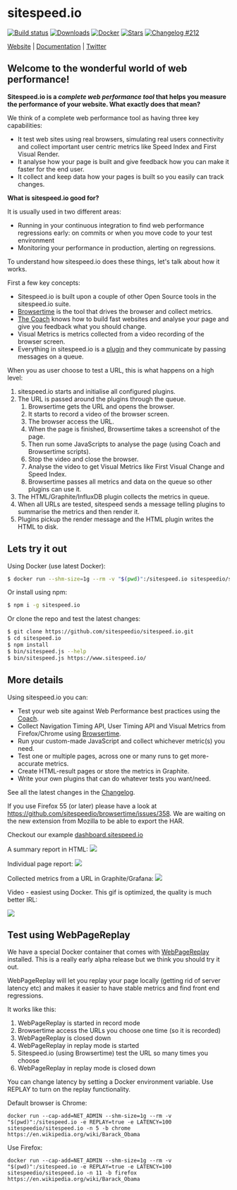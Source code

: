 # sitespeed.io

[![Build status][travis-image]][travis-url]
[![Downloads][downloads-image]][downloads-url]
[![Docker][docker-image]][docker-url]
[![Stars][stars-image]][stars-url]
[![Changelog #212][changelog-image]][changelog-url]


[Website](https://www.sitespeed.io/) | [Documentation](https://www.sitespeed.io/documentation/) | [Twitter](https://twitter.com/SiteSpeedio)

## Welcome to the wonderful world of web performance!

**Sitespeed.io is a *complete web performance tool* that helps you measure the performance of your website. What exactly does that mean?**

We think of a complete web performance tool as having three key capabilities:

 - It test web sites using real browsers, simulating real users connectivity and collect important user centric metrics like Speed Index and First Visual Render.
 - It analyse how your page is built and give feedback how you can make it faster for the end user.
 - It collect and keep data how your pages is built so you easily can track changes.

**What is sitespeed.io good for?**

It is usually used in two different areas:

 - Running in your continuous integration to find web performance regressions early: on commits or when you move code to your test environment
 - Monitoring your performance in production, alerting on regressions.

To understand how sitespeed.io does these things, let's talk about how it works.

First a few key concepts:

 - Sitespeed.io is built upon a couple of other Open Source tools in the sitespeed.io suite.
 - [Browsertime](https://github.com/sitespeedio/browsertime) is the tool that drives the browser and collect metrics.
 - [The Coach](https://github.com/sitespeedio/coach) knows how to build fast websites and analyse your page and give you feedback what you should change.
 - Visual Metrics is metrics collected from a video recording of the browser screen.
 - Everything in sitespeed.io is a [plugin](https://www.sitespeed.io/documentation/sitespeed.io/plugins/) and they communicate by passing messages on a queue.

When you as user choose to test a URL, this is what happens on a high level:

 1. sitespeed.io starts and initialise all configured plugins.
 2. The URL is passed around the plugins through the queue.
    1. Browsertime gets the URL and opens the browser.
    2. It starts to record a video of the browser screen.
    3. The browser access the URL.
    4. When the page is finished, Browsertime takes a screenshot of the page.
    5. Then run some JavaScripts to analyse the page (using Coach and Browsertime scripts).
    6. Stop the video and close the browser.
    7. Analyse the video to get Visual Metrics like First Visual Change and Speed Index.
    8. Browsertime passes all metrics and data on the queue so other plugins can use it.
 3. The HTML/Graphite/InfluxDB plugin collects the metrics in queue.
 4. When all URLs are tested, sitespeed sends a message telling plugins to summarise the metrics and then render it.
 5. Plugins pickup the render message and the HTML plugin writes the HTML to disk.

 ## Lets try it out

 Using Docker (use latest Docker):

 ```bash
 $ docker run --shm-size=1g --rm -v "$(pwd)":/sitespeed.io sitespeedio/sitespeed.io https://www.sitespeed.io/
 ```

 Or install using npm:

 ```bash
 $ npm i -g sitespeed.io
 ```

 Or clone the repo and test the latest changes:

 ```bash
 $ git clone https://github.com/sitespeedio/sitespeed.io.git
 $ cd sitespeed.io
 $ npm install
 $ bin/sitespeed.js --help
 $ bin/sitespeed.js https://www.sitespeed.io/
```

## More details

Using sitespeed.io you can:
* Test your web site against Web Performance best practices using the [Coach](https://github.com/sitespeedio/coach).
* Collect Navigation Timing API, User Timing API and Visual Metrics from Firefox/Chrome using [Browsertime](https://github.com/sitespeedio/browsertime).
* Run your custom-made JavaScript and collect whichever metric(s) you need.
* Test one or multiple pages, across one or many runs to get more-accurate metrics.
* Create HTML-result pages or store the metrics in Graphite.
* Write your own plugins that can do whatever tests you want/need.

See all the latest changes in the [Changelog](https://github.com/sitespeedio/sitespeed.io/blob/master/CHANGELOG.md).

If you use Firefox 55 (or later) please have a look at https://github.com/sitespeedio/browsertime/issues/358. We are waiting on the new extension from Mozilla to be able to export the HAR.

Checkout our example [dashboard.sitespeed.io](https://dashboard.sitespeed.io/dashboard/db/page-summary)

A summary report in HTML:
<img src="https://raw.githubusercontent.com/sitespeedio/sitespeed.io/master/docs/img/start-readme.png">

Individual page report:
<img src="https://raw.githubusercontent.com/sitespeedio/sitespeed.io/master/docs/img/start-url-readme.png">

Collected metrics from a URL in Graphite/Grafana:
<img src="https://raw.githubusercontent.com/sitespeedio/sitespeed.io/master/docs/img/grafana-readme.png">

Video - easiest using Docker. This gif is optimized, the quality is much better IRL:

<img src="https://raw.githubusercontent.com/sitespeedio/sitespeed.io/master/docs/img/barack.gif">

## Test using WebPageReplay
We have a special Docker container that comes with [WebPageReplay](https://github.com/catapult-project/catapult/blob/master/web_page_replay_go/README.md) installed. This is a really early alpha release but we think you should try it out.

WebPageReplay will let you replay your page locally (getting rid of server latency etc) and makes it easier to have stable metrics and find front end regressions.

It works like this:
1. WebPageReplay is started in record mode
2. Browsertime access the URLs you choose one time (so it is recorded)
3. WebPageReplay is closed down
4. WebPageReplay in replay mode is started
5. Sitespeed.io (using Browsertime) test the URL so many times you choose
6. WebPageReplay in replay mode is closed down

You can change latency by setting a Docker environment variable. Use REPLAY to turn on the replay functionality.

Default browser is Chrome:

```
docker run --cap-add=NET_ADMIN --shm-size=1g --rm -v "$(pwd)":/sitespeed.io -e REPLAY=true -e LATENCY=100 sitespeedio/sitespeed.io -n 5 -b chrome https://en.wikipedia.org/wiki/Barack_Obama
```

Use Firefox:

```
docker run --cap-add=NET_ADMIN --shm-size=1g --rm -v "$(pwd)":/sitespeed.io -e REPLAY=true -e LATENCY=100 sitespeedio/sitespeed.io -n 11 -b firefox https://en.wikipedia.org/wiki/Barack_Obama
```


[travis-image]: https://img.shields.io/travis/sitespeedio/sitespeed.io.svg?style=flat-square
[travis-url]: https://travis-ci.org/sitespeedio/sitespeed.io
[stars-url]: https://github.com/sitespeedio/sitespeed.io/stargazers
[stars-image]: https://img.shields.io/github/stars/sitespeedio/sitespeed.io.svg?style=flat-square
[downloads-image]: https://img.shields.io/npm/dt/sitespeed.io.svg?style=flat-square
[downloads-url]: https://npmjs.org/package/sitespeed.io
[docker-image]: https://img.shields.io/docker/pulls/sitespeedio/sitespeed.io.svg
[docker-url]: https://hub.docker.com/r/sitespeedio/sitespeed.io/
[changelog-image]: https://img.shields.io/badge/changelog-%23212-lightgrey.svg?style=flat-square
[changelog-url]: https://changelog.com/212
